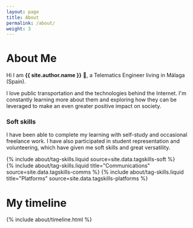 ```yaml
---
layout: page
title: About
permalink: /about/
weight: 3
---
```


# **About Me**

Hi I am **{{ site.author.name }}** :wave:, a Telematics Engineer living in Málaga (Spain).

I love public transportation and the technologies behind the Internet. I'm constantly learning more about them and exploring how they can be leveraged to make an even greater positive impact on society.

<!--
<div class="row">
{% include about/skills.html title="Programming Skills" source=site.data.programming-skills %}
{% include about/skills.html title="Other Skills" source=site.data.other-skills %}
</div>
-->

### Soft skills
I have been able to complete my learning with self-study and occasional freelance work. I have also participated in student representation and volunteering, which have given me soft skills and great versatility.

<div class="row">
{% include about/tag-skills.liquid source=site.data.tagskills-soft %}
</div>

<div class="row">
{% include about/tag-skills.liquid title="Communications" source=site.data.tagskills-comms %}
{% include about/tag-skills.liquid title="Platforms" source=site.data.tagskills-platforms %}
</div>

# My timeline

<div class="row">
{% include about/timeline.html %}
</div>